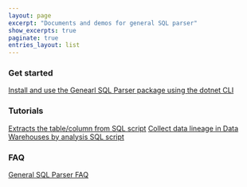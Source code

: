 ```yaml
---
layout: page
excerpt: "Documents and demos for general SQL parser"
show_excerpts: true
paginate: true
entries_layout: list
---
```


### Get started

[Install and use the Genearl SQL Parser package using the dotnet CLI](/gsp-dotnet-library-install.html)

### Tutorials

[Extracts the table/column from SQL script](gsp-demo-get-table-column.html)
[Collect data lineage in Data Warehouses by analysis SQL script](gsp-demo-data-lineage.html)

### FAQ
[General SQL Parser FAQ](gsp-faq.html)